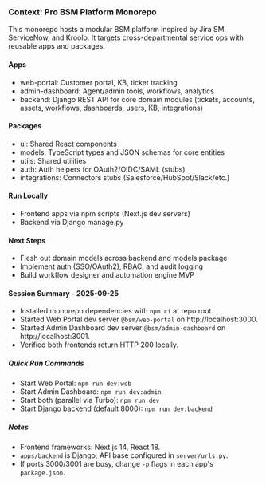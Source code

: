 ### Context: Pro BSM Platform Monorepo

This monorepo hosts a modular BSM platform inspired by Jira SM, ServiceNow, and Kroolo. It targets cross-departmental service ops with reusable apps and packages.

#### Apps
- web-portal: Customer portal, KB, ticket tracking
- admin-dashboard: Agent/admin tools, workflows, analytics
- backend: Django REST API for core domain modules (tickets, accounts, assets, workflows, dashboards, users, KB, integrations)

#### Packages
- ui: Shared React components
- models: TypeScript types and JSON schemas for core entities
- utils: Shared utilities
- auth: Auth helpers for OAuth2/OIDC/SAML (stubs)
- integrations: Connectors stubs (Salesforce/HubSpot/Slack/etc.)

#### Run Locally
- Frontend apps via npm scripts (Next.js dev servers)
- Backend via Django manage.py

#### Next Steps
- Flesh out domain models across backend and models package
- Implement auth (SSO/OAuth2), RBAC, and audit logging
- Build workflow designer and automation engine MVP

#### Session Summary - 2025-09-25
- Installed monorepo dependencies with `npm ci` at repo root.
- Started Web Portal dev server `@bsm/web-portal` on http://localhost:3000.
- Started Admin Dashboard dev server `@bsm/admin-dashboard` on http://localhost:3001.
- Verified both frontends return HTTP 200 locally.

##### Quick Run Commands
- Start Web Portal: `npm run dev:web`
- Start Admin Dashboard: `npm run dev:admin`
- Start both (parallel via Turbo): `npm run dev`
- Start Django backend (default 8000): `npm run dev:backend`

##### Notes
- Frontend frameworks: Next.js 14, React 18.
- `apps/backend` is Django; API base configured in `server/urls.py`.
- If ports 3000/3001 are busy, change `-p` flags in each app's `package.json`.

